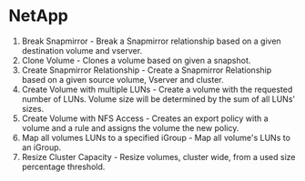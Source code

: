 # NetApp
1. Break Snapmirror - Break a Snapmirror relationship based on a given destination volume and vserver.
2. Clone Volume - Clones a volume based on given a snapshot.
3. Create Snapmirror Relationship - Create a Snapmirror Relationship based on a given source volume, Vserver and cluster.
4. Create Volume with multiple LUNs - Create a volume with the requested number of LUNs. Volume size will be determined by the sum of all LUNs' sizes.
5. Create Volume with NFS Access - Creates an export policy with a volume and a rule and assigns the volume the new policy.
6. Map all volumes LUNs to a specified iGroup - Map all volume's LUNs to an iGroup.
7. Resize Cluster Capacity - Resize volumes, cluster wide, from a used size percentage threshold.